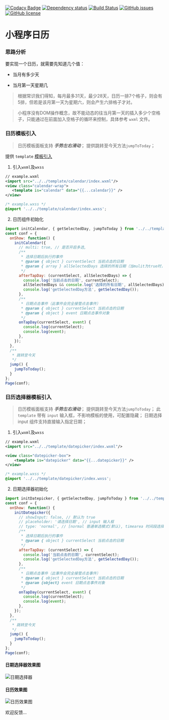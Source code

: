 [![Codacy Badge](https://api.codacy.com/project/badge/Grade/b33e6266074e4ba585fa802a46ce1b30)](https://app.codacy.com/app/treadpit/wx_calendar?utm_source=github.com&utm_medium=referral&utm_content=treadpit/wx_calendar&utm_campaign=badger)
[![Dependency status](https://img.shields.io/david/treadpit/wx_calendar.svg)](https://david-dm.org/treadpit/wx_calendar)
[![Build Status](https://travis-ci.org/treadpit/wx_calendar.svg?branch=master)](https://travis-ci.org/treadpit/wx_calendar)
[![GitHub issues](https://img.shields.io/github/issues/treadpit/wx_calendar.svg?style=flat-square)](https://github.com/treadpit/wx_calendar/issues)
[![GitHub license](https://img.shields.io/github/license/treadpit/wx_calendar.svg?style=flat-square)](https://github.com/treadpit/wx_calendar/blob/master/LICENSE)

# 小程序日历

### 思路分析

要实现一个日历，就需要先知道几个值：

- 当月有多少天

- 当月第一天星期几


> 根据常识我们得知，每月最多31天，最少28天，日历一排7个格子，则会有5排，但若是该月第一天为星期六，则会产生六排格子才对。

> 小程序没有DOM操作概念，故不能动态的往当月第一天的插入多少个空格子，只能通过在前面加入空格子的循环来控制，具体参考 `wxml` 文件。

### 日历模板引入
> 日历模板面板支持 ***手势左右滑动***；
> 提供跳转至今天方法`jumpToToday`；

提供 `template` [模板引入](https://mp.weixin.qq.com/debug/wxadoc/dev/framework/view/wxml/template.html)

1. 引入`wxml`及`wxss`
```xml
// example.wxml
<import src="../../template/calendar/index.wxml"/>
<view class="calendar-wrap">
   <template is="calendar" data="{{...calendar}}" />
</view>
```
```css
/* example.wxss */
@import '../../template/calendar/index.wxss';
```

2. 日历组件初始化
```js
import initCalendar, { getSelectedDay, jumpToToday } from '../../template/calendar/index';
const conf = {
  onShow: function() {
    initCalendar({
      // multi: true, // 是否开启多选,
      /**
       * 选择日期后执行的事件
       * @param { object } currentSelect 当前点击的日期
       * @param { array } allSelectedDays 选择的所有日期（当mulit为true时，才有allSelectedDays参数）
       */
      afterTapDay: (currentSelect, allSelectedDays) => {
        console.log('当前点击的日期', currentSelect);
        allSelectedDays && console.log('选择的所有日期', allSelectedDays);
        console.log('getSelectedDay方法', getSelectedDay());
      },
      /**
       * 日期点击事件（此事件会完全接管点击事件）
       * @param { object } currentSelect 当前点击的日期
       * @param { object } event 日期点击事件对象
       */
      onTapDay(currentSelect, event) {
        console.log(currentSelect);
        console.log(event);
      },
    });
  },
  /**
   * 跳转至今天
   */
  jump() {
    jumpToToday();
  }
};
Page(conf);
```
### 日历选择器模板引入
> 日历模板面板支持 ***手势左右滑动***；
> 提供跳转至今天方法`jumpToToday`；
> 此 `template` 带有 `input` 输入框，不影响模板的使用，可配置隐藏；
> 日期选择 input 组件支持直接输入指定日期；

1. 引入`wxml`及`wxss`
```xml
// example.wxml
<import src="../../template/datepicker/index.wxml"/>

<view class="datepicker-box">
	<template is="datepicker" data="{{...datepicker}}" />
</view>
```
```css
/* example.wxss */
@import '../../template/datepicker/index.wxss';
```

2. 日期选择器初始化
```js
import initDatepicker, { getSelectedDay, jumpToToday } from '../../template/datepicker/index';
const conf = {
  onShow: function() {
    initDatepicker({
      // showInput: false, // 默认为 true
      // placeholder: '请选择日期', // input 输入框
      // type: 'normal', // [normal 普通单选模式(默认), timearea 时间段选择模式(待开发), multiSelect 多选模式(待完善)]
      /**
       * 选择日期后执行的事件
       * @param { object } currentSelect 当前点击的日期
       */
      afterTapDay: (currentSelect) => {
        console.log('当前点击的日期', currentSelect);
        console.log('getSelectedDay方法', getSelectedDay());
      },
      /**
       * 日期点击事件（此事件会完全接管点击事件）
       * @param { object } currentSelect 当前点击的日期
       * @param {object} event 日期点击事件对象
       */
      onTapDay(currentSelect, event) {
        console.log(currentSelect);
        console.log(event);
      },
    });
  },
  /**
   * 跳转至今天
   */
  jump() {
    jumpToToday();
  }
};
Page(conf);
```
#### 日期选择器效果图
![日期选择器](https://raw.githubusercontent.com/treadpit/wx_calendar/develop/screenshot/screenshow_datepicker.gif)

#### 日历效果图

![日历效果图](https://raw.githubusercontent.com/treadpit/wx_calendar/develop/screenshot/screenshot_calendar.jpg)

欢迎反馈...
